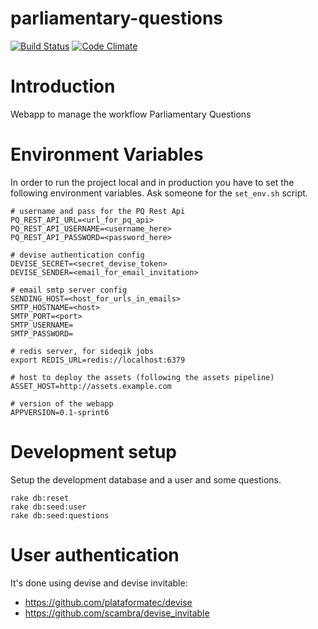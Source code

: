 parliamentary-questions
=======================

[![Build Status](https://travis-ci.org/ministryofjustice/parliamentary-questions.png?branch=master)](https://travis-ci.org/ministryofjustice/parliamentary-questions)
[![Code Climate](https://codeclimate.com/github/ministryofjustice/parliamentary-questions/badges/gpa.svg)](https://codeclimate.com/github/ministryofjustice/parliamentary-questions)

# Introduction
Webapp to manage the workflow Parliamentary Questions


# Environment Variables

In order to run the project local and in production you have to set the following environment variables. Ask someone for the `set_env.sh` script.

    # username and pass for the PQ Rest Api
    PQ_REST_API_URL=<url_for_pq_api>
    PQ_REST_API_USERNAME=<username_here>
    PQ_REST_API_PASSWORD=<password_here>

    # devise authentication config
    DEVISE_SECRET=<secret_devise_token>
    DEVISE_SENDER=<email_for_email_invitation>

    # email smtp server config
    SENDING_HOST=<host_for_urls_in_emails>
    SMTP_HOSTNAME=<host>
    SMTP_PORT=<port>
    SMTP_USERNAME=
    SMTP_PASSWORD=

    # redis server, for sideqik jobs
    export REDIS_URL=redis://localhost:6379

    # host to deploy the assets (following the assets pipeline)
    ASSET_HOST=http://assets.example.com

    # version of the webapp
    APPVERSION=0.1-sprint6


# Development setup

Setup the development database and a user and some questions.

    rake db:reset
    rake db:seed:user
    rake db:seed:questions


# User authentication

It's done using devise and devise invitable:

* https://github.com/plataformatec/devise
* https://github.com/scambra/devise_invitable
